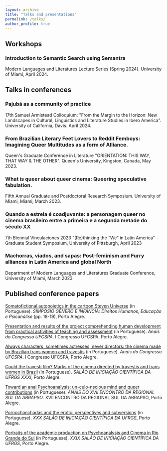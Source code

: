 ```yaml
---
layout: archive
title: "Talks and presentations"
permalink: /talks/
author_profile: true
---
```


## Workshops

### Introduction to Semantic Search using Semantra
Modern Languages and Literatures Lecture Series (Spring 2024). University of Miami, April 2024.

## Talks in conferences

### Pajubá as a community of practice
17th Samuel Armistead Colloquium: "From the Margin to the Horizon: New Landscapes in Cultural, Linguistics and Literature Studies in Ibero America". University of California, Davis. April 2024.

### From Brazilian Literary Feet Lovers to Reddit Femboys: Imagining Queer Multitudes as a form of Alliance.
Queen's Graduate Conference in Literature "ORIENTATION: THIS WAY, THAT WAY & THE OTHER". Queen's University, Kingston, Canada, May 2023.

### What is queer about queer cinema: Queering speculative fabulation. 
Fifth Annual Graduate and Postdoctoral Research Symposium. University of Miami, Miami, March 2023.

### Quando a estrela é coadjuvante: a personagem queer no cinema brasileiro entre a primeira e a segunda metade do século XX
7th Biennial Vinculaciones 2023 "(Re)thinking the “We” in Latin America" -  Graduate Student Symposium, University of Pittsburgh, April 2023

### Machorras, viados, and sapas: Post-feminism and Furry alliances in Latin America and global North
Department of Modern Languages and Literatures Graduate Conference, University of Miami, March 2023

## Published conference papers

[Somatofictional autopoietics in the cartoon Steven Universe](https://www.researchgate.net/publication/352991027_Autopoieticas_somatoficcionais_no_cartoon_infantil_Steve_Universe) (in Portuguese). _SIMPÓSIO GÊNERO E INFÂNCIA: Direitos Humanos, Educação e Psicanálise_ (pp. 18-19), Porto Alegre. 

[Presentation and results of the project comprehending human development from practical activities of teaching and assessment](https://www.even3.com.br/anais/congressoufcspa/190286-apresentacao-e-resultados-do-projeto-compreendendo-o-desenvolvimento-humano-a-partir-de-atividades-praticas-de-en/) (in Portuguese). _Anais do Congresso UFCSPA_. I Congresso UFCSPA, Porto Alegre. 

[Always characters, sometimes actresses, never directors: the cinema made by Brazilian trans women and travestis](https://www.even3.com.br/anais/congressoufcspa/192422-sempre-personagens-as-vezes-atrizes-nunca-diretoras--o-cinema-feito-por-diretoras-trans-e-travestis-brasileiras/) (in Portuguese). _Anais do Congresso UFCSPA_. I Congresso UFCSPA, Porto Alegre. 

[Could the travesti film? Marks of the cinema directed by travestis and trans women in Brazil](https://lume.ufrgs.br/handle/10183/208494) (in Portuguese). _SALÃO DE INICIAÇÃO CIENTÍFICA DA UFRGS XXXI_, Porto Alegre. 

[Toward an anal Psychoanalysis: un-culo-nscious mind and queer contributions](https://www.inscricoes.fmb.unesp.br/publicacao.asp?codTrabalho=MjgwMTU=) (in Portuguese). _ANAIS DO XVII ENCONTRO DA REGIONAL SUL DA ABRAPSO_. XVII ENCONTRO DA REGIONAL SUL DA ABRAPSO, Porto Alegre. 

[Pornochanchadas and the erotic: perspectives and subversions](https://lume.ufrgs.br/handle/10183/191945) (in Portuguese). _XXX SALÃO DE INICIAÇÃO CIENTÍFICA DA UFRGS_, Porto Alegre. 

[Portraits of the academic production on Psychoanalysis and Cinema in Rio Grande do Sul](https://lume.ufrgs.br/handle/10183/175684) (in Portuguese). _XXIX SALÃO DE INICIAÇÃO CIENTÍFICA DA UFRGS_, Porto Alegre.
